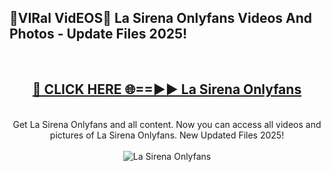 <h2>🔴VIRal VidEOS🔴 La Sirena Onlyfans Videos And Photos - Update Files 2025!</h2>
<br>
<div align="center">
<h2><a href="https://virallinks.top/Hdb6NB" rel="nofollow">🔴 CLICK HERE 🌐==►► La Sirena Onlyfans</a></h2>
<br>
Get La Sirena Onlyfans and all content. Now you can access all videos and pictures of La Sirena Onlyfans. New Updated Files 2025!
<br>
<br>
<a href="https://virallinks.top/Hdb6NB" rel="nofollow" data-target="animated-image.originalLink"><img src="https://i.imgur.com/dJHk4Zq.gif)" alt="La Sirena Onlyfans" style="max-width: 100%; display: inline-block;" data-target="animated-image.originalImage"></a>
</div>
<br>
